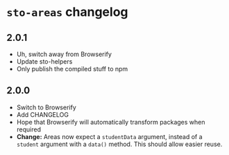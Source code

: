 # `sto-areas` changelog

## 2.0.1

- Uh, switch away from Browserify
- Update sto-helpers
- Only publish the compiled stuff to npm

## 2.0.0

- Switch to Browserify
- Add CHANGELOG
- Hope that Browserify will automatically transform packages when required
- **Change:** Areas now expect a `studentData` argument, instead of a `student` argument with a `data()` method. This should allow easier reuse.
